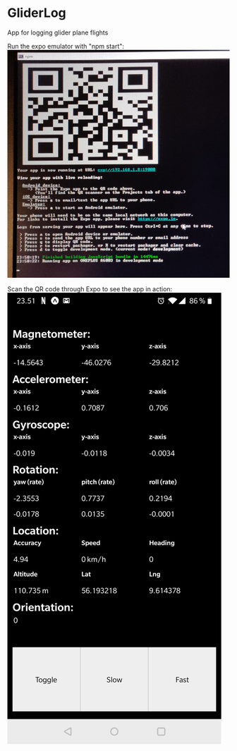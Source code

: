 # GliderLog
App for logging glider plane flights

Run the expo emulator with "npm start":
![GliderLog expo screenshot](https://raw.githubusercontent.com/michael-fosgerau/GliderLog/master/GliderLog-expo-screenshot.jpg)

Scan the QR code through Expo to see the app in action:
![GliderLog app screenshot](https://raw.githubusercontent.com/michael-fosgerau/GliderLog/master/GliderLog-app-screenshot.jpg)
